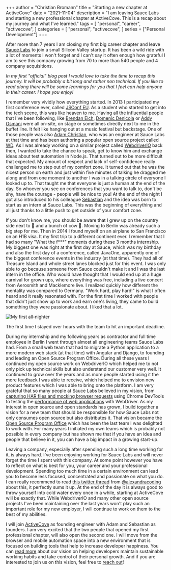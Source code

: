 +++
author = "Christian Bromann"
title = "Starting a new chapter at ActiveCove"
date = "2021-11-04"
description = "I am leaving Sauce Labs and starting a new professional chapter at ActiveCove. This is a recap about my journey and what I've learned."
tags = [
    "personal",
    "career",
    "activecove",
]
categories = [
    "personal",
    "activecove",
]
series = ["Personal Development"]
+++

After more than 7 years I am closing my first big career chapter and leave [Sauce Labs](https://saucelabs.com/) to join a small Silicon Valley startup. It has been a wild ride with a lot of moments I won't forget and I can't say it often enough how grateful I am to see this company growing from 70 to more than 540 people and 4 company acquisitions.

_In my first "official" blog post I would love to take the time to recap this journey. It will be probably a bit long and rather non technical. If you like to read along there will be some learnings for you that I feel can help anyone in their career. I hope you enjoy!_

I remember very vividly how everything started. In 2013 I participated my first conference ever, called [JSConf EU](https://2013.jsconf.eu/). As a student who started to get into the tech scene, this was like heaven to me. Having all the influential people that I've been following, like [Brendan Eich](https://en.wikipedia.org/wiki/Brendan_Eich), [Domenic Denicola](https://twitter.com/domenic) or [Addy Osmani](https://twitter.com/addyosmani) were all on-site, on stage or sometimes directly next to me in the buffet line. It felt like hanging out at a music festival but backstage. One of those people was also [Adam Christian](https://twitter.com/admc), who was an engineer at Sauce Labs at that time and has been authoring a popular open source project called [WD](https://github.com/admc/wd). As I was already working on a similar project called [WebdriverIO](https://webdriver.io/) back then, I wanted to take the chance to speak, get to know him and exchange ideas about test automation in Node.js. That turned out to be more difficult that expected. My amount of respect and lack of self-confidence really challenged me to step out of my comfort zone. It turned out that he was the nicest person on earth and just within five minutes of talking he dragged me along and from one moment to another I was in a talking circle of everyone I looked up to. That taught me that everyone is just a human at the end of the day. So whoever you see on conferences that you want to talk to, don't be shy, have the courage - people will be nice to you! At the end of the night I got also introduced to his colleague [Sebastian](https://twitter.com/sourishkrout) and the idea was born to start as an intern at Sauce Labs. This was the beginning of everything and all just thanks to a little push to get outside of your comfort zone.

If you don't know me, you should be aware that I grew up on the country side next to 🐔 and a bunch of cow 💩. Moving to Berlin was already such a big step for me. Then in 2014 I found myself on an airplane to San Francisco on an H1B visa. It my first trip to a different continent ever. I remember that I had so many "What the f***" moments during these 3 months internship. My biggest one was right at the first day at Sauce, which was my birthday and also the first day of a conference, called JavaOne, apparently one of the biggest conference events in the industry (at that time). They had all of Treasure Island and whole street lanes blocked just for this event. I was only able to go because someone from Sauce couldn't make it and I was the last intern in the office. Who would have thought that I would end up at a huge carnival for grown ups, where everything was free, including a live concert from Aerosmith and Macklemore live. I realized quickly how different the mentality was compared to Germany. "Work hard, play hard!" is what I often heard and it really resonated with. For the first time I worked with people that didn't just show up to work and earn one's living, they came to build something they were passionate about. I liked that a lot.

![My first all-nighter](/images/a-new-chapter/internship.jpeg 'My first all-nighter')
<aside>The first time I stayed over hours with the team to hit an important deadline.</aside>

During my internship and my following years as contractor and full time employee in Berlin I went through almost all engineering teams Sauce Labs had. From a small web team that had to migrate a Python application to a more modern web stack (at that time) with Angular and Django, to founding and leading an Open Source Program Office. During all these years I continued my open source work on WebdriverIO which helped me to not only pick up technical skills but also understand our customer very well. It continued to grow over the years and as more people started using it the more feedback I was able to receive, which helped me to envision new product features which I was able to bring onto the platform. I am very grateful that so many people at Sauce Labs believed in my vision, from [capturing HAR files and mocking browser requests](https://www.youtube.com/watch?v=pkWv-JIf4eo) using Chrome DevTools to testing the [performance of web applications](https://www.youtube.com/watch?v=rP-j9uPPbt8) with WebDriver. As my interest in open source and open standards has grown, I build together a vision for a new team that should be responsible for how Sauce Labs not only consumes open source but also distributes it. That vision became the [Open Source Program Office](https://opensource.saucelabs.com/) which has been the last team I was delighted to work with. For many years I initiated my own teams which is probably not possible in every company but has shown me that if you have an idea and people that believe in it, you can have a big impact in a growing start-up.

Leaving a company, especially after spending such a long time working for it, is always hard. I've been enjoying working for Sauce Labs and will never forget the time I spent with this company. At some point however you have to reflect on what is best for you, your career and your professional development. Spending too much time in a certain environment can lead you to become less focused, concentrated and passionate on what you do. I can really recommend to read [this twitter thread](https://twitter.com/alexandracoding/status/1448349624939466753?s=21) from [@alexandracoding](https://twitter.com/alexandracoding) about this, it perfectly sums it up. At the end of the day it is always good to throw yourself into cold water every once in a while, starting at ActiveCove will be exactly that. While WebdriverIO and many other open source projects I've been maintaining over the last years won't play such an important role for my new employer, I will continue to work on them to the best of my abilities.

I will join [ActiveCove](https://www.activecove.com/) as founding engineer with Adam and Sebastian as founders. I am very excited that the two people that opened my first professional chapter, will also open the second one. I will move from the browser and mobile automation space into a new environment that is focused on building tools that help to increase developer happiness. You can [read more](https://www.activecove.com/blog/starting-activecove-inc) about our vision on helping developers maintain sustainable working habits and take control of their personal growth. And if you are interested to join us on this vision, feel free to [reach out](mailto:mail@bromann.dev)!
